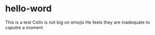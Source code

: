 # hello-word
This is a test 
Colin is not big on emojis
He feels they are inadequate to caputre a moment
